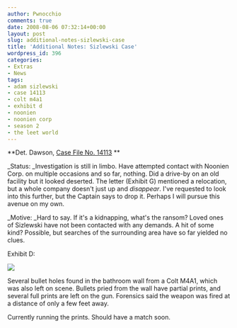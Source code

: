 ```yaml
---
author: Pwnocchio
comments: true
date: 2008-08-06 07:32:14+00:00
layout: post
slug: additional-notes-sizlewski-case
title: 'Additional Notes: Sizlewski Case'
wordpress_id: 396
categories:
- Extras
- News
tags:
- adam sizlewski
- case 14113
- colt m4a1
- exhibit d
- noonien
- noonien corp
- season 2
- the leet world
---
```


**Det. Dawson, [Case File No. 14113](http://www.smoothfewfilms.com/2008/07/31/the-case-of-adam-sizlewski/)
**

_Status: _Investigation is still in limbo. Have attempted contact with Noonien Corp. on multiple occasions and so far, nothing. Did a drive-by on an old facility but it looked deserted. The letter (Exhibit G) mentioned a relocation, but a whole company doesn't just up and _disappear_. I've requested to look into this further, but the Captain says to drop it. Perhaps I will pursue this avenue on my own.

_Motive: _Hard to say. If it's a kidnapping, what's the ransom? Loved ones of Sizlewski have not been contacted with any demands. A hit of some kind? Possible, but searches of the surrounding area have so far yielded no clues.

Exhibit D:

[![](http://www.smoothfewfilms.com/wp-content/uploads/2008/08/sizzler6-128x72.jpg)](http://www.smoothfewfilms.com/wp-content/uploads/2008/08/sizzler6.jpg)

Several bullet holes found in the bathroom wall from a Colt M4A1, which was also left on scene. Bullets pried from the wall have partial prints, and several full prints are left on the gun. Forensics said the weapon was fired at a distance of only a few feet away.

Currently running the prints. Should have a match soon.
